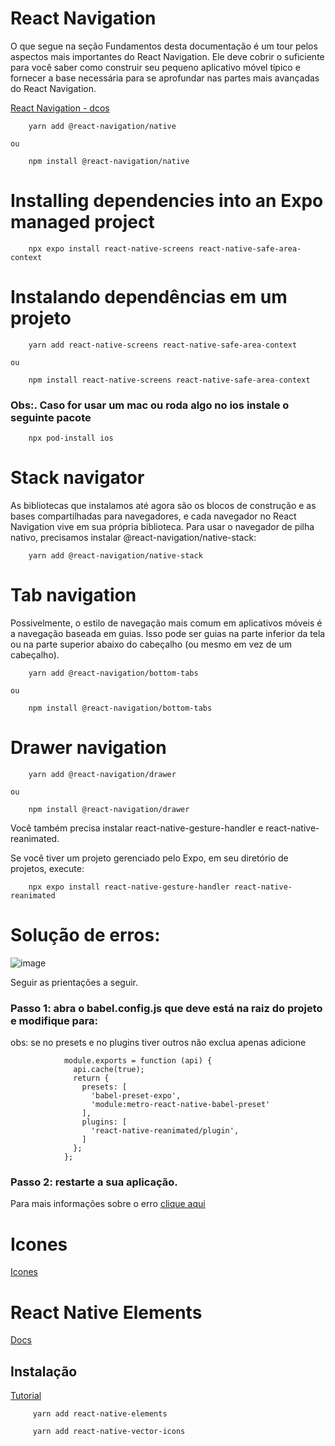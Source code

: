 # React Navigation

O que segue na seção Fundamentos desta documentação é um tour pelos aspectos mais importantes do React Navigation. Ele deve cobrir o suficiente para você saber como construir seu pequeno aplicativo móvel típico e fornecer a base necessária para se aprofundar nas partes mais avançadas do React Navigation.

<a href="https://reactnavigation.org/docs/getting-started/">React Navigation - dcos</a>

        yarn add @react-navigation/native 

    ou

        npm install @react-navigation/native


# Installing dependencies into an Expo managed project

        npx expo install react-native-screens react-native-safe-area-context


# Instalando dependências em um projeto

        yarn add react-native-screens react-native-safe-area-context

    ou

        npm install react-native-screens react-native-safe-area-context

### Obs:. Caso for usar um mac ou roda algo no ios instale o seguinte pacote

        npx pod-install ios
        
# Stack navigator

As bibliotecas que instalamos até agora são os blocos de construção e as bases compartilhadas para navegadores, e cada navegador no React Navigation vive em sua própria biblioteca. Para usar o navegador de pilha nativo, precisamos instalar @react-navigation/native-stack:

        yarn add @react-navigation/native-stack
        
# Tab navigation

Possivelmente, o estilo de navegação mais comum em aplicativos móveis é a navegação baseada em guias. Isso pode ser guias na parte inferior da tela ou na parte superior abaixo do cabeçalho (ou mesmo em vez de um cabeçalho).

        yarn add @react-navigation/bottom-tabs

    ou

        npm install @react-navigation/bottom-tabs


# Drawer navigation 

        yarn add @react-navigation/drawer

    ou 

        npm install @react-navigation/drawer


Você também precisa instalar react-native-gesture-handler e react-native-reanimated.

Se você tiver um projeto gerenciado pelo Expo, em seu diretório de projetos, execute:

        
        npx expo install react-native-gesture-handler react-native-reanimated
        
# Solução de erros:

![image](https://user-images.githubusercontent.com/60934938/197361622-8a95f305-6f09-49d6-b362-8bff18f0a2d6.png)

Seguir as prientações a seguir.

### Passo 1: abra o babel.config.js que deve está na raiz do projeto e modifique para:

obs: se no presets e no plugins tiver outros não exclua apenas adicione

                module.exports = function (api) {
                  api.cache(true);
                  return {
                    presets: [
                      'babel-preset-expo',
                      'module:metro-react-native-babel-preset'
                    ],
                    plugins: [
                      'react-native-reanimated/plugin',
                    ]
                  };
                };
                
### Passo 2: restarte a sua aplicação.

Para mais informações sobre o erro <a href="https://stackoverflow.com/questions/72927722/export-namespace-should-be-first-transformed-by-babel-plugin-proposal-export-n">clique aqui</a>


# Icones

<a href="https://github.com/oblador/react-native-vector-icons">Icones</a>

# React Native Elements

<a href="https://reactnativeelements.com/">Docs</a>

## Instalação 

<a href="https://reactnativeelements.com/docs/installation">Tutorial</a>

         yarn add react-native-elements
         
         yarn add react-native-vector-icons
